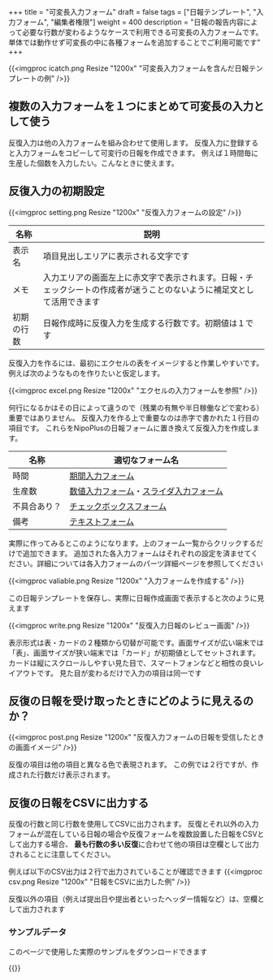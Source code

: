 +++
title = "可変長入力フォーム"
draft = false
tags = ["日報テンプレート", "入力フォーム", "編集者権限"]
weight = 400
description = "日報の報告内容によって必要な行数が変わるようなケースで利用できる可変長の入力フォームです。単体では動作せず可変長の中に各種フォームを追加することでご利用可能です"
+++

{{<imgproc icatch.png Resize "1200x" "可変長入力フォームを含んだ日報テンプレートの例" />}}

## 複数の入力フォームを１つにまとめて可変長の入力として使う

反復入力は他の入力フォームを組み合わせて使用します。
反復入力に登録すると入力フォームをコピーして可変行の日報を作成できます。
例えば１時間毎に生産した個数を入力したい。こんなときに使えます。

## 反復入力の初期設定

{{<imgproc setting.png Resize "1200x" "反復入力フォームの設定" />}}

|名称|説明|
|---|---|
|表示名|項目見出しエリアに表示される文字です|
|メモ|入力エリアの画面左上に赤文字で表示されます。日報・チェックシートの作成者が迷うことのないように補足文として活用できます|
|初期の行数|日報作成時に反復入力を生成する行数です。初期値は１です|

反復入力を作るには、最初にエクセルの表をイメージすると作業しやすいです。
例えば次のようなものを作りたいと仮定します。

{{<imgproc excel.png Resize "1200x" "エクセルの入力フォームを参照" />}}

何行になるかはその日によって違うので（残業の有無や半日稼働などで変わる）重要ではありません。
反復入力を作る上で重要なのは赤字で書かれた１行目の項目です。
これらをNipoPlusの日報フォームに置き換えて反復入力を作成します。

|名称|適切なフォーム名　|
|---|---|
|時間|[期間入力フォーム](/org/groupsetting/template/datetimes/)|
|生産数|[数値入力フォーム](/org/groupsetting/template/math/)・[スライダ入力フォーム](/org/groupsetting/template/step/)|
|不具合あり？|[チェックボックスフォーム](/org/groupsetting/template/checkbox/)|
|備考|[テキストフォーム](/org/groupsetting/template/text/)|


実際に作ってみるとこのようになります。上のフォーム一覧からクリックするだけで追加できます。
追加された各入力フォームはそれぞれの設定を済ませてください。詳細については各入力フォームのパーツ詳細ページを参照してください

{{<imgproc valiable.png Resize "1200x" "入力フォームを作成する" />}}

この日報テンプレートを保存し、実際に日報作成画面で表示すると次のように見えます

{{<imgproc write.png Resize "1200x" "反復入力日報のレビュー画面" />}}

表示形式は表・カードの２種類から切替が可能です。画面サイズが広い端末では「表」、画面サイズが狭い端末では「カード」が初期値としてセットされます。
カードは縦にスクロールしやすい見た目で、スマートフォンなどと相性の良いレイアウトです。
見た目が変わるだけで入力の項目は同一です

## 反復の日報を受け取ったときにどのように見えるのか？

{{<imgproc post.png Resize "1200x" "反復入力フォームの日報を受信したときの画面イメージ" />}}

反復の項目は他の項目と異なる色で表現されます。
この例では２行ですが、作成された行数だけ表示されます。

## 反復の日報をCSVに出力する

反復の行数と同じ行数を使用してCSVに出力されます。
反復とそれ以外の入力フォームが混在している日報の場合や反復フォームを複数設置した日報をCSVとして出力する場合、
**最も行数の多い反復**に合わせて他の項目は空欄として出力されることに注意してください。

例えば以下のCSV出力は２行で出力されていることが確認できます
{{<imgproc csv.png Resize "1200x" "日報をCSVに出力した例" />}}

反復以外の項目（例えば提出日や提出者といったヘッダー情報など）は、空欄として出力されます

### サンプルデータ

このページで使用した実際のサンプルをダウンロードできます

{{<attachments style="orange" />}}
